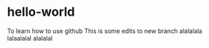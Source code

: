 # hello-world
To learn how to use github
This is some edits to new branch
alalalala
lalaalalal
alalalal
